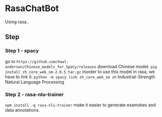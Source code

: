 # RasaChatBot
Using rasa..
## Step
### Step 1 - spacy
go to `https://github.com/howl-anderson/Chinese_models_for_SpaCy/releases`
download Chinese model.
`pip install zh_core_web_sm-2.0.5.tar.gz`
inorder to use this model in rasa, we have to link it.
`python -m spacy link zh_core_web_sm zh`
Industrial-Strength Natural Language Processing
### Step 2 - rasa-nlu-trainer
`npm install -g rasa-nlu-trainer`
make it easier to generate examokes and data annotations.

